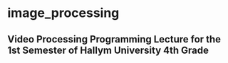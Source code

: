 # image_processing

## Video Processing Programming Lecture for the 1st Semester of Hallym University 4th Grade
